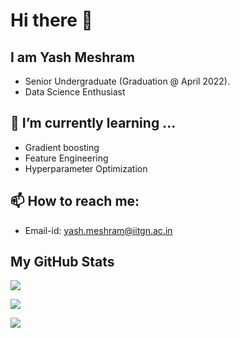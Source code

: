 # Hi there 👋

## I am Yash Meshram
* Senior Undergraduate (Graduation @ April 2022).
* Data Science Enthusiast

<!-- Here are some ideas to get you started: -->

<!-- ## 🔭 I’m currently working on ... -->
## 🌱 I’m currently learning ...
* Gradient boosting
* Feature Engineering
* Hyperparameter Optimization

## 📫 How to reach me:
* Email-id: yash.meshram@iitgn.ac.in

## My GitHub Stats
![](https://github-readme-stats.vercel.app/api?username=yash-meshram&show_icons=true&theme=dark)

![](https://github-readme-stats.vercel.app/api/top-langs/?username=yash-meshram&layout=compact&theme=dark)

![](https://activity-graph.herokuapp.com/graph?username=yash-meshram&theme=react-dark)

